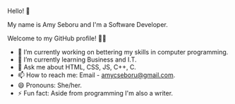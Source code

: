 Hello! 👋

My name is Amy Seboru and I'm a Software Developer.

Welcome to my GitHub profile! 💖🌸

- 🔭 I’m currently working on bettering my skills in computer programming.
- 🌱 I’m currently learning Business and I.T.
- 💬 Ask me about HTML, CSS, JS, C++, C.
- 📫 How to reach me: Email - amycseboru@gmail.com.
- 😄 Pronouns: She/her.
- ⚡ Fun fact: Aside from programming I'm also a writer. 
